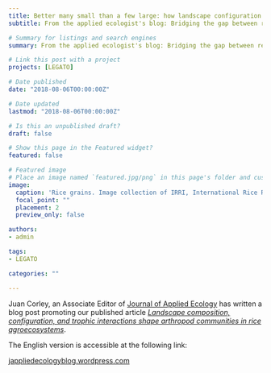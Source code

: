 ```yaml
---
title: Better many small than a few large: how landscape configuration affects arthropod communities in rice agroecosystems
subtitle: From the applied ecologist's blog: Bridging the gap between researchers, and practitioners, and policymakers

# Summary for listings and search engines
summary: From the applied ecologist's blog: Bridging the gap between researchers, and practitioners, and policymakers

# Link this post with a project
projects: [LEGATO]

# Date published
date: "2018-08-06T00:00:00Z"

# Date updated
lastmod: "2018-08-06T00:00:00Z"

# Is this an unpublished draft?
draft: false

# Show this page in the Featured widget?
featured: false

# Featured image
# Place an image named `featured.jpg/png` in this page's folder and customize its options here.
image:
  caption: 'Rice grains. Image collection of IRRI, International Rice Research Institute: [**via Wikimedia Commons**](https://jappliedecologyblog.files.wordpress.com/2018/08/rice-grains-e1533199378390.jpg?w=816)'
  focal_point: ""
  placement: 2
  preview_only: false

authors:
- admin

tags:
- LEGATO

categories: ""

---
```


Juan Corley, an Associate Editor of [Journal of Applied Ecology](https://besjournals.onlinelibrary.wiley.com/journal/13652664) has written a blog post promoting our published article [*Landscape composition, configuration, and trophic interactions shape arthropod communities in rice agroecosystems*](https://drive.google.com/open?id=12IQrzhDpbmnT2aNFLtJc9yBn3avBCkJg).

The English version is accessible at the following link: 

[jappliedecologyblog.wordpress.com](https://jappliedecologyblog.wordpress.com/2018/08/07/better-many-small-than-a-few-large-rice-agroecosystems)